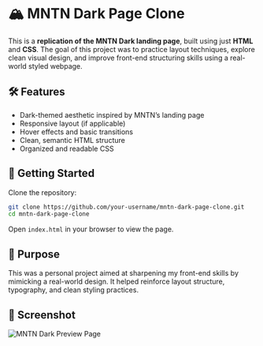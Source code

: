 # 🏔️ MNTN Dark Page Clone

This is a **replication of the MNTN Dark landing page**, built using just **HTML** and **CSS**. The goal of this project was to practice layout techniques, explore clean visual design, and improve front-end structuring skills using a real-world styled webpage.

## 🛠️ Features

- Dark-themed aesthetic inspired by MNTN’s landing page  
- Responsive layout (if applicable)  
- Hover effects and basic transitions  
- Clean, semantic HTML structure  
- Organized and readable CSS

## 🚀 Getting Started

Clone the repository:

```bash
git clone https://github.com/your-username/mntn-dark-page-clone.git
cd mntn-dark-page-clone
```

Open `index.html` in your browser to view the page.

## 🎯 Purpose

This was a personal project aimed at sharpening my front-end skills by mimicking a real-world design. It helped reinforce layout structure, typography, and clean styling practices.

## 📸 Screenshot

![MNTN Dark Preview Page](Page.png)
